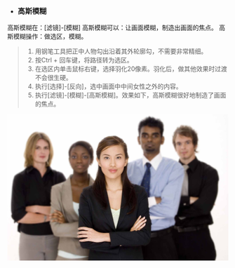 * ### 高斯模糊


高斯模糊在：\[滤镜\]-\[模糊\]
高斯模糊可以：让画面模糊，制造出画面的焦点。
高斯模糊操作：做选区，模糊。

> 1. 用钢笔工具把正中人物勾出沿着其外轮廓勾，不需要非常精细。
> 2. 按Ctrl + 回车键，将路径转为选区。
> 3. 在选区内单击鼠标右键，选择羽化20像素。羽化后，做其他效果时过渡不会很生硬。
> 4. 执行\[选择\]-\[反向\]，选中画面中中间女性之外的内容。
> 5. 执行\[滤镜\]-\[模糊\]-\[高斯模糊\]。效果如下，高斯模糊很好地制造了画面的焦点。


![](/assets/高斯模糊素材1已合成.jpg)
